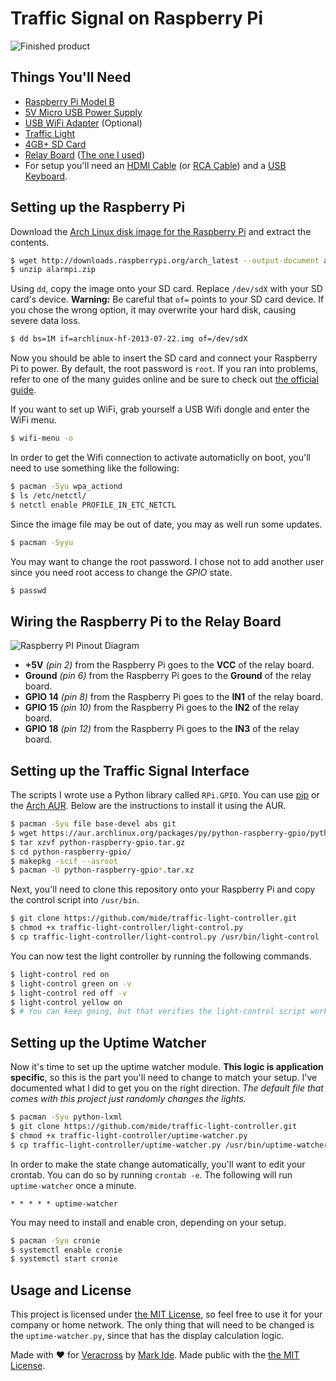 Traffic Signal on Raspberry Pi
==============================

![Finished product](http://i.imgur.com/YcQ4o0Ql.jpg)

Things You'll Need
------------------
- [Raspberry Pi Model B](http://www.amazon.com/s?url=search-alias%3Daps&field-keywords=Raspberry+Pi+Model+B)
- [5V Micro USB Power Supply](http://www.amazon.com/s?url=search-alias%3Daps&field-keywords=5V+Micro+USB+Power+Supply)
- [USB WiFi Adapter](http://www.amazon.com/s?url=search-alias%3Daps&field-keywords=USB+WiFi+Adapter) (Optional)
- [Traffic Light](http://www.amazon.com/s?url=search-alias%3Daps&field-keywords=Traffic+Light)
- [4GB+ SD Card](http://www.amazon.com/s?url=search-alias%3Daps&field-keywords=4GB+SD+Card)
- [Relay Board](http://www.amazon.com/s?url=search-alias%3Daps&field-keywords=Relay+Board) ([The one I used](http://www.amazon.com/gp/product/B0057OC5O8/ref=oh_aui_detailpage_o00_s00?ie=UTF8&psc=1))
- For setup you'll need an [HDMI Cable](http://www.amazon.com/s?url=search-alias%3Daps&field-keywords=HDMI+Cable) (or [RCA Cable](http://www.amazon.com/s?url=search-alias%3Daps&field-keywords=RCA+Cable)) and a [USB Keyboard](http://www.amazon.com/s?url=search-alias%3Daps&field-keywords=USB+Keyboard).

Setting up the Raspberry Pi
---------------------------

Download the [Arch Linux disk image for the Raspberry Pi](http://archlinuxarm.org/platforms/armv6/raspberry-pi) and extract the contents.
```sh
$ wget http://downloads.raspberrypi.org/arch_latest --output-document alarmpi.zip
$ unzip alarmpi.zip
```

Using `dd`, copy the image onto your SD card. Replace `/dev/sdX` with your SD card's device. **Warning:** Be careful that `of=` points to your SD card device. If you chose the wrong option, it may overwrite your hard disk, causing severe data loss.
```sh
$ dd bs=1M if=archlinux-hf-2013-07-22.img of=/dev/sdX
```

Now you should be able to insert the SD card and connect your Raspberry Pi to power. By default, the root password is `root`. If you ran into problems, refer to one of the many guides online and be sure to check out [the official guide](http://archlinuxarm.org/platforms/armv6/raspberry-pi).

If you want to set up WiFi, grab yourself a USB Wifi dongle and enter the WiFi menu.
```sh
$ wifi-menu -o
```

In order to get the Wifi connection to activate automaticlly on boot, you'll need to use something like the following:
```sh
$ pacman -Syu wpa_actiond
$ ls /etc/netctl/ 
$ netctl enable PROFILE_IN_ETC_NETCTL
```

Since the image file may be out of date, you may as well run some updates.
```sh
$ pacman -Syyu
```

You may want to change the root password. I chose not to add another user since you need root access to change the *GPIO* state.
```sh
$ passwd
```

Wiring the Raspberry Pi to the Relay Board
------------------------------------------

![Raspberry PI Pinout Diagram](http://developer-blog.net/wp-content/uploads/2013/09/raspberry-pi-rev2-gpio-pinout.jpg)

- **+5V** *(pin 2)* from the Raspberry Pi goes to the **VCC** of the relay board.
- **Ground** *(pin 6)* from the Raspberry Pi goes to the **Ground** of the relay board.
- **GPIO 14** *(pin 8)* from the Raspberry Pi goes to the **IN1** of the relay board.
- **GPIO 15** *(pin 10)* from the Raspberry Pi goes to the **IN2** of the relay board.
- **GPIO 18** *(pin 12)* from the Raspberry Pi goes to the **IN3** of the relay board.

Setting up the Traffic Signal Interface
---------------------------------------

The scripts I wrote use a Python library called `RPi.GPIO`. You can use [pip](http://www.pip-installer.org/) or the [Arch AUR](https://aur.archlinux.org/). Below are the instructions to install it using the AUR.
```sh
$ pacman -Syu file base-devel abs git
$ wget https://aur.archlinux.org/packages/py/python-raspberry-gpio/python-raspberry-gpio.tar.gz
$ tar xzvf python-raspberry-gpio.tar.gz
$ cd python-raspberry-gpio/
$ makepkg -scif --asroot
$ pacman -U python-raspberry-gpio*.tar.xz
```

Next, you'll need to clone this repository onto your Raspberry Pi and copy the control script into `/usr/bin`.
```sh
$ git clone https://github.com/mide/traffic-light-controller.git
$ chmod +x traffic-light-controller/light-control.py
$ cp traffic-light-controller/light-control.py /usr/bin/light-control
```

You can now test the light controller by running the following commands.
```sh
$ light-control red on
$ light-control green on -v
$ light-control red off -v
$ light-control yellow on
$ # You can keep going, but that verifies the light-control script works.
```

Setting up the Uptime Watcher
-----------------------------

Now it's time to set up the uptime watcher module. **This logic is application specific**, so this is the part you'll need to change to match your setup. I've documented what I did to get you on the right direction. *The default file that comes with this project just randomly changes the lights.*
```sh
$ pacman -Syu python-lxml
$ git clone https://github.com/mide/traffic-light-controller.git
$ chmod +x traffic-light-controller/uptime-watcher.py
$ cp traffic-light-controller/uptime-watcher.py /usr/bin/uptime-watcher
```

In order to make the state change automatically, you'll want to edit your crontab. You can do so by running `crontab -e`. The following will run `uptime-watcher` once a minute.

    * * * * * uptime-watcher

You may need to install and enable cron, depending on your setup.
```sh
$ pacman -Syu cronie
$ systemctl enable cronie
$ systemctl start cronie
```

Usage and License
-----------------

This project is licensed under [the MIT License](LICENSE.txt), so feel free to use it for your company or home network. The only thing that will need to be changed is the `uptime-watcher.py`, since that has the display calculation logic.

Made with :heart: for [Veracross](http://github.com/veracross) by [Mark Ide](http://github.com/mide). Made public with the [the MIT License](LICENSE.txt).
